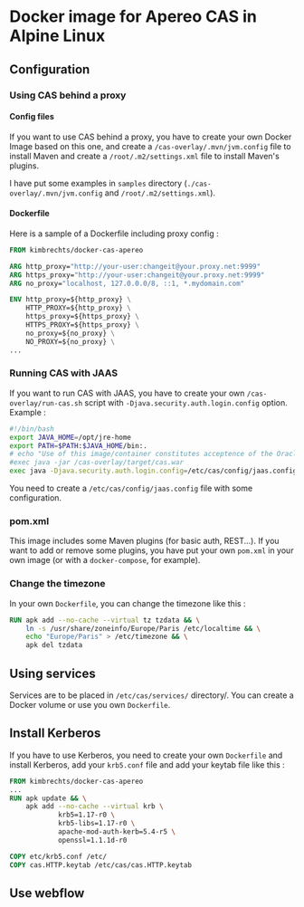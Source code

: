 # Docker image for Apereo CAS in Alpine Linux
## Configuration
### Using CAS behind a proxy
#### Config files
If you want to use CAS behind a proxy, you have to create your own Docker Image based on this one, and create a `/cas-overlay/.mvn/jvm.config` file to install Maven and create a `/root/.m2/settings.xml` file to install Maven's plugins.

I have put some examples in `samples` directory (`./cas-overlay/.mvn/jvm.config` and `/root/.m2/settings.xml`).

#### Dockerfile
Here is a sample of a Dockerfile including proxy config :
```Dockerfile
FROM kimbrechts/docker-cas-apereo

ARG http_proxy="http://your-user:changeit@your.proxy.net:9999"
ARG https_proxy="http://your-user:changeit@your.proxy.net:9999"
ARG no_proxy="localhost, 127.0.0.0/8, ::1, *.mydomain.com"

ENV http_proxy=${http_proxy} \
    HTTP_PROXY=${http_proxy} \
    https_proxy=${https_proxy} \
    HTTPS_PROXY=${https_proxy} \
    no_proxy=${no_proxy} \
    NO_PROXY=${no_proxy} \
...
```

### Running CAS with JAAS
If you want to run CAS with JAAS, you have to create your own `/cas-overlay/run-cas.sh` script with `-Djava.security.auth.login.config` option.
Example :
```bash
#!/bin/bash
export JAVA_HOME=/opt/jre-home
export PATH=$PATH:$JAVA_HOME/bin:.
# echo "Use of this image/container constitutes acceptence of the Oracle Binary Code License Agreement for Java SE."
#exec java -jar /cas-overlay/target/cas.war
exec java -Djava.security.auth.login.config=/etc/cas/config/jaas.config -jar /cas-overlay/target/cas.war
```

You need to create a `/etc/cas/config/jaas.config` file with some configuration.

### pom.xml
This image includes some Maven plugins (for basic auth, REST...). If you want to add or remove some plugins, you have put your own `pom.xml` in your own image (or with a `docker-compose`, for example).

### Change the timezone
In your own `Dockerfile`, you can change the timezone like this :
```Dockerfile
RUN apk add --no-cache --virtual tz tzdata && \
    ln -s /usr/share/zoneinfo/Europe/Paris /etc/localtime && \
    echo "Europe/Paris" > /etc/timezone && \
    apk del tzdata
```

## Using services
Services are to be placed in `/etc/cas/services/` directory/. You can create a Docker volume or use you own `Dockerfile`.

## Install Kerberos
If you have to use Kerberos, you need to create your own `Dockerfile` and install Kerberos, add your `krb5.conf` file and add your keytab file like this :
```Dockerfile
FROM kimbrechts/docker-cas-apereo
...
RUN apk update && \
    apk add --no-cache --virtual krb \
            krb5=1.17-r0 \
            krb5-libs=1.17-r0 \
            apache-mod-auth-kerb=5.4-r5 \
            openssl=1.1.1d-r0

COPY etc/krb5.conf /etc/
COPY cas.HTTP.keytab /etc/cas/cas.HTTP.keytab
```

## Use webflow
